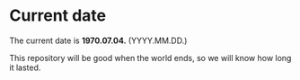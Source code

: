 # Current date

The current date is **1970.07.04.** (YYYY.MM.DD.)

This repository will be good when the world ends, so we will know how long it lasted.